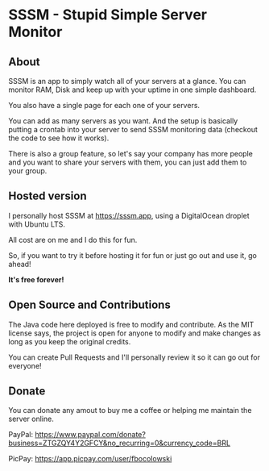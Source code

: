 # SSSM - Stupid Simple Server Monitor

## About

SSSM is an app to simply watch all of your servers at a glance. You can monitor RAM, Disk and keep up with your uptime in one simple dashboard.

You also have a single page for each one of your servers.

You can add as many servers as you want. And the setup is basically putting a crontab into your server to send SSSM monitoring data (checkout the code to see how it works).

There is also a group feature, so let's say your company has more people and you want to share your servers with them, you can just add them to your group.

## Hosted version

I personally host SSSM at https://sssm.app, using a DigitalOcean droplet with Ubuntu LTS.

All cost are on me and I do this for fun.

So, if you want to try it before hosting it for fun or just go out and use it, go ahead!

**It's free forever!**

## Open Source and Contributions

The Java code here deployed is free to modify and contribute. As the MIT license says, the project is open for anyone to modify and make changes as long as you keep the original credits.

You can create Pull Requests and I'll personally review it so it can go out for everyone!

## Donate

You can donate any amout to buy me a coffee or helping me maintain the server online.

PayPal: https://www.paypal.com/donate?business=ZTGZQY4Y2GFCY&no_recurring=0&currency_code=BRL

PicPay: https://app.picpay.com/user/fbocolowski
